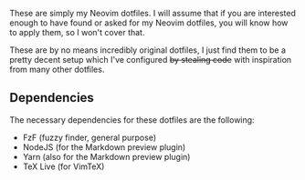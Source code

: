 These are simply my Neovim dotfiles. I will assume that if you are interested enough to have found or asked for my Neovim dotfiles, you will know how to apply them, so I won't cover that.

These are by no means incredibly original dotfiles, I just find them to be a pretty decent setup which I've configured ~~by stealing code~~ with inspiration from many other dotfiles.

## Dependencies 

The necessary dependencies for these dotfiles are the following:

- FzF (fuzzy finder, general purpose)
- NodeJS (for the Markdown preview plugin)
- Yarn (also for the Markdown preview plugin)
- TeX Live (for VimTeX)
